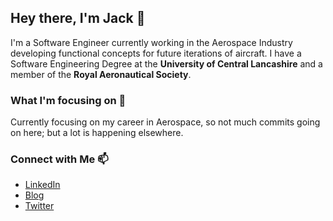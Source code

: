 ## Hey there, I'm Jack 👋
I'm a Software Engineer currently working in the Aerospace Industry developing functional concepts for future iterations of aircraft. I have a Software Engineering Degree at the **University of Central Lancashire** and a member of the **Royal Aeronautical Society**. 

### What I'm focusing on 🔭
Currently focusing on my career in Aerospace, so not much commits going on here; but a lot is happening elsewhere. 

### Connect with Me 📫

- [LinkedIn](www.linkedin.com/in/jackiabishop)
- [Blog](jackbishop.dev)
- [Twitter](https://twitter.com/JackIABishop)

